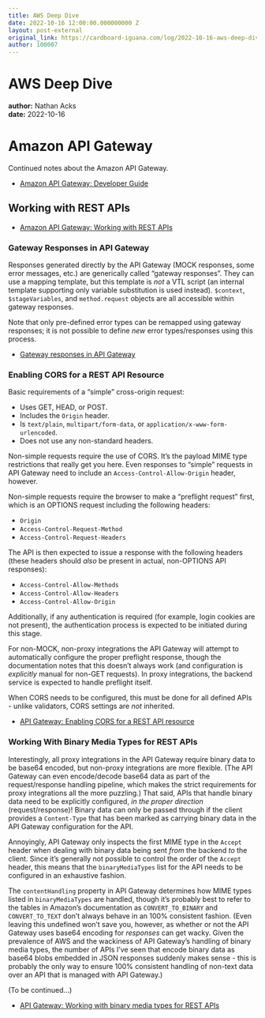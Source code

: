 ```yaml
---
title: AWS Deep Dive
date: 2022-10-16 12:00:00.000000000 Z
layout: post-external
original_link: https://cardboard-iguana.com/log/2022-10-16-aws-deep-dive.html
author: 100007
---
```


# AWS Deep Dive

**author:** Nathan Acks  
**date:** 2022-10-16

# Amazon API Gateway

Continued notes about the Amazon API Gateway.

- [Amazon API Gateway: Developer Guide](https://docs.aws.amazon.com/apigateway/latest/developerguide/welcome.html)

## Working with REST APIs

- [Amazon API Gateway: Working with REST APIs](https://docs.aws.amazon.com/apigateway/latest/developerguide/apigateway-rest-api.html)

### Gateway Responses in API Gateway

Responses generated directly by the API Gateway (MOCK responses, some error messages, etc.) are generically called “gateway responses”. They can use a mapping template, but this template is _not_ a VTL script (an internal template supporting only variable substitution is used instead). `$context`, `$stageVariables`, and `method.request` objects are all accessible within gateway responses.

Note that only pre-defined error types can be remapped using gateway responses; it is not possible to define _new_ error types/responses using this process.

- [Gateway responses in API Gateway](https://docs.aws.amazon.com/apigateway/latest/developerguide/api-gateway-gatewayResponse-definition.html)

### Enabling CORS for a REST API Resource

Basic requirements of a “simple” cross-origin request:

- Uses GET, HEAD, or POST.
- Includes the `Origin` header.
- Is `text/plain`, `multipart/form-data`, or `application/x-www-form-urlencoded`.
- Does not use any non-standard headers.

Non-simple requests require the use of CORS. It’s the payload MIME type restrictions that really get you here. Even responses to “simple” requests in API Gateway need to include an `Access-Control-Allow-Origin` header, however.

Non-simple requests require the browser to make a “preflight request” first, which is an OPTIONS request including the following headers:

- `Origin`
- `Access-Control-Request-Method`
- `Access-Control-Request-Headers`

The API is then expected to issue a response with the following headers (these headers should _also_ be present in actual, non-OPTIONS API responses):

- `Access-Control-Allow-Methods`
- `Access-Control-Allow-Headers`
- `Access-Control-Allow-Origin`

Additionally, if any authentication is required (for example, login cookies are not present), the authentication process is expected to be initiated during this stage.

For non-MOCK, non-proxy integrations the API Gateway will attempt to automatically configure the proper preflight response, though the documentation notes that this doesn’t always work (and configuration is _explicitly_ manual for non-GET requests). In proxy integrations, the backend service is expected to handle preflight itself.

When CORS needs to be configured, this must be done for all defined APIs - unlike validators, CORS settings are _not_ inherited.

- [API Gateway: Enabling CORS for a REST API resource](https://docs.aws.amazon.com/apigateway/latest/developerguide/how-to-cors.html)

### Working With Binary Media Types for REST APIs

Interestingly, all proxy integrations in the API Gateway require binary data to be base64 encoded, but non-proxy integrations are more flexible. (The API Gateway can even encode/decode base64 data as part of the request/response handling pipeline, which makes the strict requirements for proxy integrations all the more puzzling.) That said, APIs that handle binary data need to be explicitly configured, _in the proper direction_ (request/response)! Binary data can only be passed through if the client provides a `Content-Type` that has been marked as carrying binary data in the API Gateway configuration for the API.

Annoyingly, API Gateway only inspects the first MIME type in the `Accept` header when dealing with binary data being sent _from_ the backend _to_ the client. Since it’s generally not possible to control the order of the `Accept` header, this means that the `binaryMediaTypes` list for the API needs to be configured in an exhaustive fashion.

The `contentHandling` property in API Gateway determines how MIME types listed in `binaryMediaTypes` are handled, though it’s probably best to refer to the tables in Amazon’s documentation as `CONVERT_TO_BINARY` and `CONVERT_TO_TEXT` don’t always behave in an 100% consistent fashion. (Even leaving this undefined won’t save you, however, as whether or not the API Gateway uses base64 encoding for _responses_ can get wacky. Given the prevalence of AWS and the wackiness of API Gateway’s handling of binary media types, the number of APIs I’ve seen that encode binary data as base64 blobs embedded in JSON responses suddenly makes sense - this is probably the only way to ensure 100% consistent handling of non-text data over an API that is managed with API Gateway.)

(To be continued…)

- [API Gateway: Working with binary media types for REST APIs](https://docs.aws.amazon.com/apigateway/latest/developerguide/api-gateway-payload-encodings.html)
